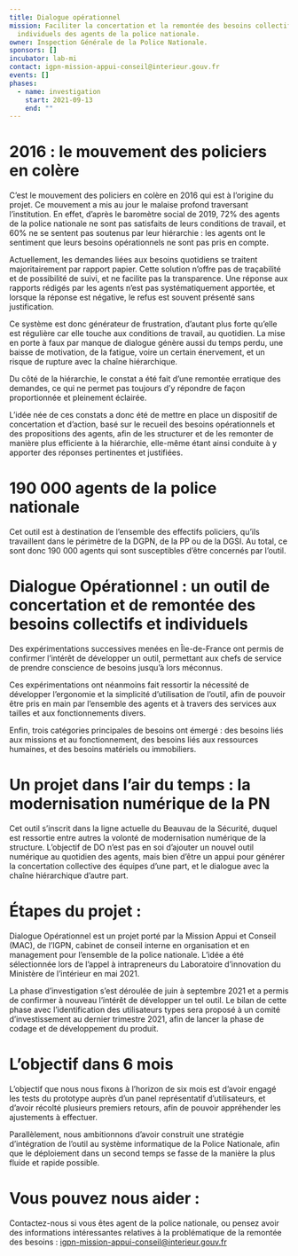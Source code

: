 ```yaml
---
title: Dialogue opérationnel
mission: Faciliter la concertation et la remontée des besoins collectifs et
  individuels des agents de la police nationale.
owner: Inspection Générale de la Police Nationale.
sponsors: []
incubator: lab-mi
contact: igpn-mission-appui-conseil@interieur.gouv.fr
events: []
phases:
  - name: investigation
    start: 2021-09-13
    end: ""
---
```

# 2016 : le mouvement des policiers en colère

C’est le mouvement des policiers en colère en 2016 qui est à l’origine du projet. Ce mouvement a mis au jour le malaise profond traversant l’institution. En effet, d’après le baromètre social de 2019, 72% des agents de la police nationale ne sont pas satisfaits de leurs conditions de travail, et 60% ne se sentent pas soutenus par leur hiérarchie : les agents ont le sentiment que leurs besoins opérationnels ne sont pas pris en compte.

Actuellement, les demandes liées aux besoins quotidiens se traitent majoritairement par rapport papier. Cette solution n’offre pas de traçabilité et de possibilité de suivi, et ne facilite pas la transparence. Une réponse aux rapports rédigés par les agents n’est pas systématiquement apportée, et lorsque la réponse est négative, le refus est souvent présenté sans justification.

Ce système est donc générateur de frustration, d’autant plus forte qu’elle est régulière car elle touche aux conditions de travail, au quotidien. La mise en porte à faux par manque de dialogue génère aussi du temps perdu, une baisse de motivation, de la fatigue, voire un certain énervement, et un risque de rupture avec la chaîne hiérarchique.

Du côté de la hiérarchie, le constat a été fait d’une remontée erratique des demandes, ce qui ne permet pas toujours d’y répondre de façon proportionnée et pleinement éclairée.

L’idée née de ces constats a donc été de mettre en place un dispositif de concertation et d’action, basé sur le recueil des besoins opérationnels et des propositions des agents, afin de les structurer et de les remonter de manière plus efficiente à la hiérarchie, elle-même étant ainsi conduite à y apporter des réponses pertinentes et justifiées.

# 190 000 agents de la police nationale

Cet outil est à destination de l’ensemble des effectifs policiers, qu’ils travaillent dans le périmètre de la DGPN, de la PP ou de la DGSI. Au total, ce sont donc 190 000 agents qui sont susceptibles d’être concernés par l’outil.

# Dialogue Opérationnel : un outil de concertation et de remontée des besoins collectifs et individuels

Des expérimentations successives menées en Île-de-France ont permis de confirmer l’intérêt de développer un outil, permettant aux chefs de service de prendre conscience de besoins jusqu’à lors méconnus.

Ces expérimentations ont néanmoins fait ressortir la nécessité de développer l’ergonomie et la simplicité d’utilisation de l’outil, afin de pouvoir être pris en main par l’ensemble des agents et à travers des services aux tailles et aux fonctionnements divers.

Enfin, trois catégories principales de besoins ont émergé : des besoins liés aux missions et au fonctionnement, des besoins liés aux ressources humaines, et des besoins matériels ou immobiliers.

# Un projet dans l’air du temps : la modernisation numérique de la PN

Cet outil s’inscrit dans la ligne actuelle du Beauvau de la Sécurité, duquel est ressortie entre autres la volonté de modernisation numérique de la structure. L’objectif de DO n’est pas en soi d’ajouter un nouvel outil numérique au quotidien des agents, mais bien d’être un appui pour générer la concertation collective des équipes d’une part, et le dialogue avec la chaîne hiérarchique d’autre part.

# Étapes du projet :

Dialogue Opérationnel est un projet porté par la Mission Appui et Conseil (MAC), de l’IGPN, cabinet de conseil interne en organisation et en management pour l’ensemble de la police nationale. L’idée a été sélectionnée lors de l’appel à intrapreneurs du Laboratoire d’innovation du Ministère de l’intérieur en mai 2021.

La phase d’investigation s’est déroulée de juin à septembre 2021 et a permis de confirmer à nouveau l’intérêt de développer un tel outil. Le bilan de cette phase avec l’identification des utilisateurs types sera proposé à un comité d’investissement au dernier trimestre 2021, afin de lancer la phase de codage et de développement du produit.

# L’objectif dans 6 mois

L’objectif que nous nous fixons à l’horizon de six mois est d’avoir engagé les tests du prototype auprès d’un panel représentatif d’utilisateurs, et d’avoir récolté plusieurs premiers retours, afin de pouvoir appréhender les ajustements à effectuer.

Parallèlement, nous ambitionnons d’avoir construit une stratégie d’intégration de l’outil au système informatique de la Police Nationale, afin que le déploiement dans un second temps se fasse de la manière la plus fluide et rapide possible.

# Vous pouvez nous aider :

Contactez-nous si vous êtes agent de la police nationale, ou pensez avoir des informations intéressantes relatives à la problématique de la remontée des besoins : igpn-mission-appui-conseil@interieur.gouv.fr